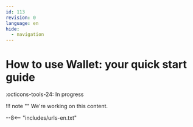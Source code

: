 ```yaml
---
id: 113
revision: 0
language: en
hide:
  - navigation
---
```


# How to use Wallet: your quick start guide

 :octicons-tools-24: In progress

!!! note ""
     We're working on this content.

--8<-- "includes/urls-en.txt"
